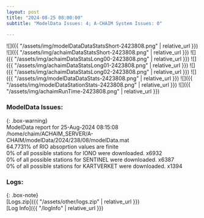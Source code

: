```yaml
---
layout: post
title: "2024-08-25 08:00:00"
subtitle: "ModelData Issues: 4; A-CHAIM System Issues: 0"

---
```


![]({{ "/assets/img/modelDataDataStatsShort-2423808.png" | relative_url }})
![]({{ "/assets/img/achaimDataStatsShort-2423808.png" | relative_url }})
![]({{ "/assets/img/achaimDataStatsLong00-2423808.png" | relative_url }})
![]({{ "/assets/img/achaimDataStatsLong01-2423808.png" | relative_url }})
![]({{ "/assets/img/achaimDataStatsLong02-2423808.png" | relative_url }})
![]({{ "/assets/img/modelDataDataStats-2423808.png" | relative_url }})
![]({{ "/assets/img/modelDataStationStats-2423808.png" | relative_url }})
![]({{ "/assets/img/achaimRunTime-2423808.png" | relative_url }})


### ModelData Issues:  
  
{: .box-warning}  
 ModelData report for 25-Aug-2024 08:15:08   
 /home/chaim/ACHAIM_SERVER/A-CHAIM/modelData/2024/238/08/modelData.mat   
 64.7731% of RIO absoprtion values are finite   
 0% of all possible stations for IONO were downloaded. x6932   
 0% of all possible stations for SENTINEL were downloaded. x6387   
 0% of all possible stations for KARTVERKET were downloaded. x1394   
  


### Logs:  
  
{: .box-note}  
[Logs.zip]({{ "/assets/other/logs.zip" | relative_url }})  
[Log Info]({{ "/logInfo" | relative_url }})  
